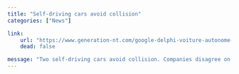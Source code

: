```yaml
---
title: "Self-driving cars avoid collision"
categories: ["News"]

link:
    url: "https://www.generation-nt.com/google-delphi-voiture-autonome-collision-actualite-1916540.html"
    dead: false

message: "Two self-driving cars avoid collision. Companies disagree on the circumstances. That is an informative article."
---
```

